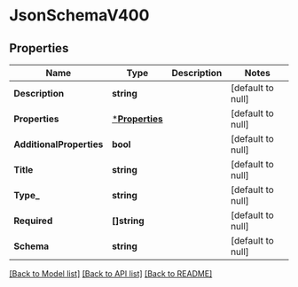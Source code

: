 # JsonSchemaV400

## Properties
Name | Type | Description | Notes
------------ | ------------- | ------------- | -------------
**Description** | **string** |  | [default to null]
**Properties** | [***Properties**](Properties.md) |  | [default to null]
**AdditionalProperties** | **bool** |  | [default to null]
**Title** | **string** |  | [default to null]
**Type_** | **string** |  | [default to null]
**Required** | **[]string** |  | [default to null]
**Schema** | **string** |  | [default to null]

[[Back to Model list]](../README.md#documentation-for-models) [[Back to API list]](../README.md#documentation-for-api-endpoints) [[Back to README]](../README.md)


